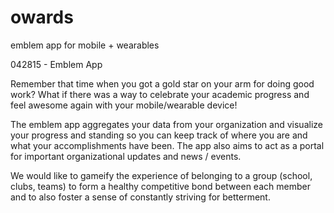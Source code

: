 # owards
emblem app for mobile + wearables


042815 - Emblem App

Remember that time when you got a gold star on your arm for doing good work? What if there was a way to celebrate your academic progress and feel awesome again with your mobile/wearable device!

The emblem app aggregates your data from your organization and visualize your progress and standing so you can keep track of where you are and what your accomplishments have been. The app also aims to act as a portal for important organizational updates and news / events.

We would like to gameify the experience of belonging to a group (school, clubs, teams) to form a healthy competitive bond between each member and to also foster a sense of constantly striving for betterment.
